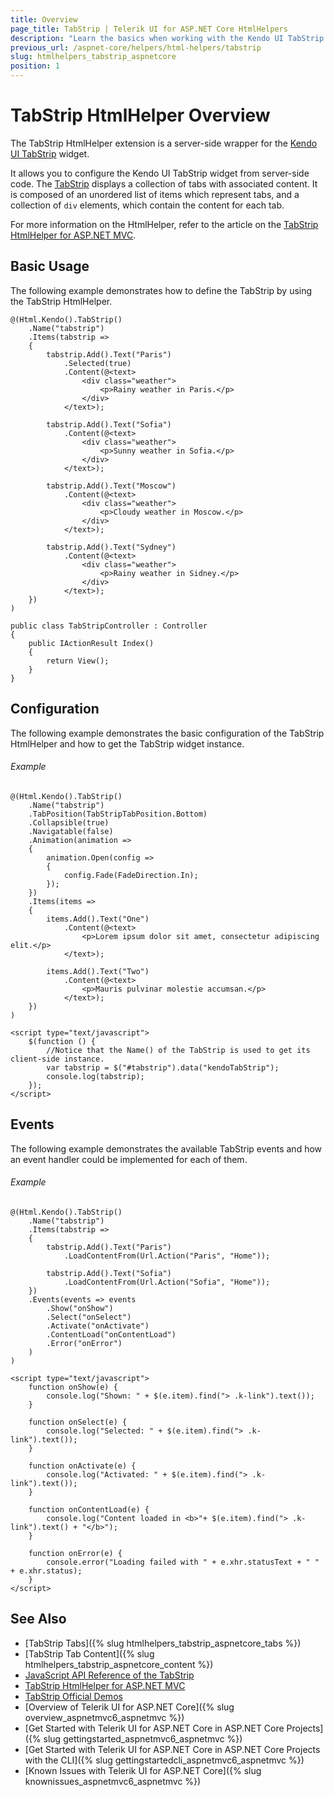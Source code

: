 ```yaml
---
title: Overview
page_title: TabStrip | Telerik UI for ASP.NET Core HtmlHelpers
description: "Learn the basics when working with the Kendo UI TabStrip HtmlHelper for ASP.NET Core (MVC 6 or ASP.NET Core MVC)."
previous_url: /aspnet-core/helpers/html-helpers/tabstrip
slug: htmlhelpers_tabstrip_aspnetcore
position: 1
---
```


# TabStrip HtmlHelper Overview

The TabStrip HtmlHelper extension is a server-side wrapper for the [Kendo UI TabStrip](http://demos.telerik.com/kendo-ui/tabstrip/index) widget.

It allows you to configure the Kendo UI TabStrip widget from server-side code. The [TabStrip](http://docs.telerik.com/kendo-ui/controls/navigation/tabstrip/overview) displays a collection of tabs with associated content. It is composed of an unordered list of items which represent tabs, and a collection of `div` elements, which contain the content for each tab.

For more information on the HtmlHelper, refer to the article on the [TabStrip HtmlHelper for ASP.NET MVC](http://docs.telerik.com/aspnet-mvc/helpers/tabstrip/overview).

## Basic Usage

The following example demonstrates how to define the TabStrip by using the TabStrip HtmlHelper.

```Razor
@(Html.Kendo().TabStrip()
    .Name("tabstrip")
    .Items(tabstrip =>
    {
        tabstrip.Add().Text("Paris")
            .Selected(true)
            .Content(@<text>
                <div class="weather">
                    <p>Rainy weather in Paris.</p>
                </div>
            </text>);

        tabstrip.Add().Text("Sofia")
            .Content(@<text>
                <div class="weather">
                    <p>Sunny weather in Sofia.</p>
                </div>
            </text>);

        tabstrip.Add().Text("Moscow")
            .Content(@<text>
                <div class="weather">
                    <p>Cloudy weather in Moscow.</p>
                </div>
            </text>);

        tabstrip.Add().Text("Sydney")
            .Content(@<text>
                <div class="weather">
                    <p>Rainy weather in Sidney.</p>
                </div>
            </text>);
    })
)
```
```Controller
public class TabStripController : Controller
{
    public IActionResult Index()
    {
        return View();
    }
}
```

## Configuration

The following example demonstrates the basic configuration of the TabStrip HtmlHelper and how to get the TabStrip widget instance.

###### Example

```
@(Html.Kendo().TabStrip()
    .Name("tabstrip")
    .TabPosition(TabStripTabPosition.Bottom)
    .Collapsible(true)
    .Navigatable(false)
    .Animation(animation =>
    {
        animation.Open(config =>
        {
            config.Fade(FadeDirection.In);
        });
    })
    .Items(items =>
    {
        items.Add().Text("One")
            .Content(@<text>
                <p>Lorem ipsum dolor sit amet, consectetur adipiscing elit.</p>
            </text>);

        items.Add().Text("Two")
            .Content(@<text>
                <p>Mauris pulvinar molestie accumsan.</p>
            </text>);
    })
)

<script type="text/javascript">
    $(function () {
        //Notice that the Name() of the TabStrip is used to get its client-side instance.
        var tabstrip = $("#tabstrip").data("kendoTabStrip");
        console.log(tabstrip);
    });
</script>
```

## Events

The following example demonstrates the available TabStrip events and how an event handler could be implemented for each of them.

###### Example

```
@(Html.Kendo().TabStrip()
    .Name("tabstrip")
    .Items(tabstrip =>
    {
        tabstrip.Add().Text("Paris")
            .LoadContentFrom(Url.Action("Paris", "Home"));

        tabstrip.Add().Text("Sofia")
            .LoadContentFrom(Url.Action("Sofia", "Home"));
    })
    .Events(events => events
        .Show("onShow")
        .Select("onSelect")
        .Activate("onActivate")
        .ContentLoad("onContentLoad")
        .Error("onError")
    )
)

<script type="text/javascript">
    function onShow(e) {
        console.log("Shown: " + $(e.item).find("> .k-link").text());
    }

    function onSelect(e) {
        console.log("Selected: " + $(e.item).find("> .k-link").text());
    }

    function onActivate(e) {
        console.log("Activated: " + $(e.item).find("> .k-link").text());
    }

    function onContentLoad(e) {
        console.log("Content loaded in <b>"+ $(e.item).find("> .k-link").text() + "</b>");
    }

    function onError(e) {
        console.error("Loading failed with " + e.xhr.statusText + " " + e.xhr.status);
    }
</script>
```

## See Also

* [TabStrip Tabs]({% slug htmlhelpers_tabstrip_aspnetcore_tabs %})
* [TabStrip Tab Content]({% slug htmlhelpers_tabstrip_aspnetcore_content %})
* [JavaScript API Reference of the TabStrip](http://docs.telerik.com/kendo-ui/api/javascript/ui/tabstrip)
* [TabStrip HtmlHelper for ASP.NET MVC](http://docs.telerik.com/aspnet-mvc/helpers/tabstrip/overview)
* [TabStrip Official Demos](http://demos.telerik.com/aspnet-core/tabstrip/index)
* [Overview of Telerik UI for ASP.NET Core]({% slug overview_aspnetmvc6_aspnetmvc %})
* [Get Started with Telerik UI for ASP.NET Core in ASP.NET Core Projects]({% slug gettingstarted_aspnetmvc6_aspnetmvc %})
* [Get Started with Telerik UI for ASP.NET Core in ASP.NET Core Projects with the CLI]({% slug gettingstartedcli_aspnetmvc6_aspnetmvc %})
* [Known Issues with Telerik UI for ASP.NET Core]({% slug knownissues_aspnetmvc6_aspnetmvc %})
